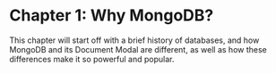 # Chapter 1: Why MongoDB?

This chapter will start off with a brief history of databases, and how MongoDB and its Document Modal are different, as well as how these differences make it so powerful and popular.
